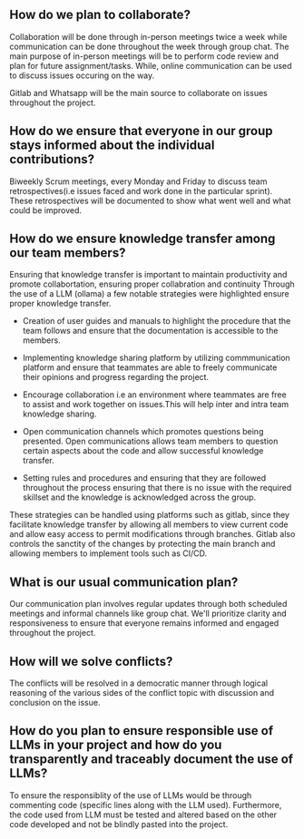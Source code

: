 ## How do we plan to collaborate?
Collaboration will be done through in-person meetings twice a week while communication can be done throughout the week through group chat. The main purpose of in-person meetings will be to perform code review and plan for future assignment/tasks. While, online communication can be used to discuss issues occuring on the way.

Gitlab and Whatsapp will be the main source to collaborate on issues throughout the project.

## How do we ensure that everyone in our group stays informed about the individual contributions?
Biweekly Scrum meetings, every Monday and Friday to discuss team retrospectives(i.e issues faced and work done in the particular sprint). These retrospectives will be documented to show what went well and what could be improved.


## How do we ensure knowledge transfer among our team members?

Ensuring that knowledge transfer is important to maintain productivity and promote collabortation,  ensuring proper collabration and continuity Through the use of a LLM (ollama) a few notable strategies were highlighted ensure proper knowledge transfer.

* Creation of user guides and manuals to highlight the procedure that the team follows and ensure that the documentation is accessible to the members.

* Implementing knowledge sharing platform by utilizing commmunication platform and ensure that teammates are able to freely communicate their opinions and progress regarding the project.

* Encourage collaboration i.e an environment where teammates are free to assist and work together on issues.This will help inter and intra team knowledge sharing.

* Open communication channels which promotes questions being presented. Open communications allows team members to question certain aspects about the code and allow successful knowledge transfer. 

* Setting rules and procedures  and ensuring that they are followed throughout the process ensuring that there is no issue with the required skillset and the knowledge is acknowledged across the group.  

These strategies can be handled using platforms such as gitlab, since they facilitate knowledge transfer by allowing all members to view current code and allow easy access to permit modifications through branches. Gitlab also controls the sanctity of the changes by protecting the main branch and allowing members to implement tools such as CI/CD.

## What is our usual communication plan?
Our communication plan involves regular updates through both scheduled meetings and informal channels like group chat. We'll prioritize clarity and responsiveness to ensure that everyone remains informed and engaged throughout the project.

## How will we solve conflicts?
The conflicts will be resolved in a democratic manner through logical reasoning of the various sides of the conflict topic with discussion and conclusion on the issue. 


## How do you plan to ensure responsible use of LLMs in your project and how do you transparently and traceably document the use of LLMs?
To ensure the responsiblity of the use of LLMs would be through commenting code (specific lines along with the LLM used). Furthermore, the code used from LLM must be tested and altered based on the other code developed and not be blindly pasted into the project.